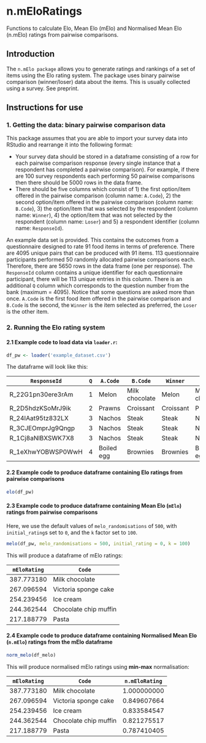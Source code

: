 # n.mEloRatings

Functions to calculate Elo, Mean Elo (mElo) and Normalised Mean Elo (n.mElo) ratings from pairwise comparisons.

## Introduction
The `n.mElo package` allows you to generate ratings and rankings of a set of items using the Elo rating system. The package uses binary pairwise comparison (winner/loser) data about the items. This is usually collected using a survey. See preprint.

## Instructions for use

### 1. Getting the data: binary pairwise comparison data

This package assumes that you are able to import your survey data into RStudio and rearrange it into the following format:
* Your survey data should be stored in a dataframe consisting of a row for each pairwise comparison response (every single instance that a respondent has completed a pairwise comparison). For example, if there are 100 survey respondents each performing 50 pairwise comparisons then there should be 5000 rows in the data frame.
* There should be five columns which consist of 1) the first option/item offered in the pairwise comparison (column name: `A.Code`), 2) the second option/item offered in the pairwise comparison (column name: `B.Code`), 3) the option/item that was selected by the respondent (column name: `Winner`), 4) the option/item that was not selected by the respondent (column name: `Loser`) and 5) a respondent identifier (column name: `ResponseId`).

An example data set is provided. This contains the outcomes from a questionnaire designed to rate 91 food items in terms of preference. There are 4095 unique pairs that can be produced with 91 items. 113 questionnaire participants performed 50 randomly allocated pairwise comparisons each. Therefore, there are 5650 rows in the data frame (one per response). The `ResponseId` column contains a unique identifier for each questionnaire participant, there will be 113 unique entries in this column. There is an additional `Q` column which corresponds to the question number from the bank (maximum = 4095). Notice that some questions are asked more than once. `A.Code` is the first food item offered in the pairwise comparison and `B.Code` is the second, the `Winner` is the item selected as preferred, the `Loser` is the other item. 

### 2. Running the Elo rating system

#### 2.1 Example code to load data via `loader.r`:

```R
df_pw <- loader('example_dataset.csv')
```

The dataframe will look like this:

|`ResponseId`|`Q`|`A.Code`|`B.Code`|`Winner`|`Loser`|
|---|---|---|---|---|---|
|R_22G1pn30ere3rAm|1|Melon|Milk chocolate|Melon|Milk chocolate|
|R_2D5hdzKSoMrJ9ik| 2|     Prawns|      Croissant| Croissant|         Prawns|
|R_24IAat95tz832LX| 3|     Nachos|          Steak|     Steak|         Nachos|
|R_3CJEOmprJg9Qngp| 3|     Nachos|          Steak|     Steak|         Nachos|
|R_1Cj8aNlBXSWK7X8| 3|     Nachos|          Steak|     Steak|         Nachos|
|R_1eXhwYOBWSP0WwH| 4| Boiled egg|       Brownies|  Brownies|     Boiled egg|

#### 2.2 Example code to produce dataframe containing Elo ratings from pairwise comparisons

```R
elo(df_pw)
```

#### 2.3 Example code to produce dataframe containing Mean Elo (`mElo`) ratings from pairwise comparisons

Here, we use the default values of `melo_randomisations` of `500`, with `initial_rating`s set to `0`, and the `k` factor set to `100`.

```R
melo(df_pw, melo_randomisations = 500, initial_rating = 0, k = 100)
```

This will produce a dataframe of mElo ratings:

|`mEloRating`|                  `Code`|
|---|---|
|387.773180|        Milk chocolate |
|267.096594|  Victoria sponge cake |
|254.239456|             Ice cream|
|244.362544| Chocolate chip muffin |
|217.188779|                 Pasta|

#### 2.4 Example code to produce dataframe containing Normalised Mean Elo (`n.mElo`) ratings from the mElo dataframe

```R
norm_melo(df_melo)
```

This will produce normalised mElo ratings using **min-max** normalisation:

|`mEloRating`|                  `Code`| `n.mEloRating`|
|---|---|---|
|387.773180|        Milk chocolate | 1.000000000|
|267.096594|  Victoria sponge cake | 0.849607664|
|254.239456|             Ice cream|  0.833584547|
|244.362544| Chocolate chip muffin | 0.821275517|
|217.188779|                 Pasta|  0.787410405|




